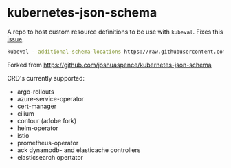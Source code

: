 # kubernetes-json-schema

A repo to host custom resource definitions to be use with `kubeval`. Fixes this [issue](https://github.com/instrumenta/kubeval/issues/47).

```bash
kubeval --additional-schema-locations https://raw.githubusercontent.com/adobe-platform/kubernetes-json-schema/master -d .
```

Forked from https://github.com/joshuaspence/kubernetes-json-schema

CRD's currently supported:

- argo-rollouts
- azure-service-operator
- cert-manager
- cilium
- contour (adobe fork)
- helm-operator
- istio
- prometheus-operator
- ack dynamodb- and elasticache controllers
- elasticsearch opertator
